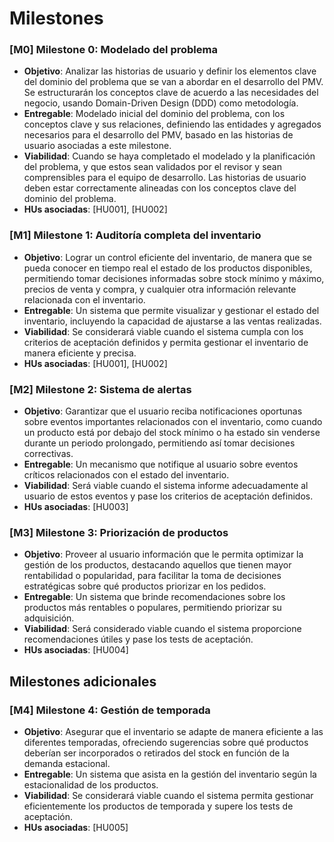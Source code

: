 # Milestones

### [M0] Milestone 0: Modelado del problema

+ **Objetivo**: Analizar las historias de usuario y definir los elementos clave del dominio del problema que se van a abordar en el desarrollo del PMV. Se estructurarán los
conceptos clave de acuerdo a las necesidades del negocio, usando Domain-Driven Design (DDD) como metodología.
+ **Entregable**: Modelado inicial del dominio del problema, con los conceptos clave y sus relaciones, definiendo las entidades y agregados necesarios para el desarrollo del PMV,
basado en las historias de usuario asociadas a este milestone.
+ **Viabilidad**: Cuando se haya completado el modelado y la planificación del problema, y que estos sean validados por el revisor y sean comprensibles para el equipo de desarrollo.
Las historias de usuario deben estar correctamente alineadas con los conceptos clave del dominio del problema.
+ **HUs asociadas**: [HU001], [HU002]

### [M1] Milestone 1: Auditoría completa del inventario

+ **Objetivo**: Lograr un control eficiente del inventario, de manera que se pueda conocer en tiempo real el estado de los productos disponibles, permitiendo tomar decisiones
informadas sobre stock mínimo y máximo, precios de venta y compra, y cualquier otra información relevante relacionada con el inventario.
+ **Entregable**: Un sistema que permite visualizar y gestionar el estado del inventario, incluyendo la capacidad de ajustarse a las ventas realizadas.
+ **Viabilidad**: Se considerará viable cuando el sistema cumpla con los criterios de aceptación definidos y permita gestionar el inventario de manera eficiente y precisa.
+ **HUs asociadas**: [HU001], [HU002]

### [M2] Milestone 2: Sistema de alertas

+ **Objetivo**: Garantizar que el usuario reciba notificaciones oportunas sobre eventos importantes relacionados con el inventario, como cuando un producto está por
debajo del stock mínimo o ha estado sin venderse durante un periodo prolongado, permitiendo así tomar decisiones correctivas.
+ **Entregable**: Un mecanismo que notifique al usuario sobre eventos críticos relacionados con el estado del inventario.
+ **Viabilidad**: Será viable cuando el sistema informe adecuadamente al usuario de estos eventos y pase los criterios de aceptación definidos.
+ **HUs asociadas**: [HU003]

### [M3] Milestone 3: Priorización de productos

+ **Objetivo**: Proveer al usuario información que le permita optimizar la gestión de los productos, destacando aquellos que tienen mayor rentabilidad o
popularidad, para facilitar la toma de decisiones estratégicas sobre qué productos priorizar en los pedidos.
+ **Entregable**: Un sistema que brinde recomendaciones sobre los productos más rentables o populares, permitiendo priorizar su adquisición.
+ **Viabilidad**: Será considerado viable cuando el sistema proporcione recomendaciones útiles y pase los tests de aceptación.
+ **HUs asociadas**: [HU004]

## Milestones adicionales

### [M4] Milestone 4: Gestión de temporada

+ **Objetivo**: Asegurar que el inventario se adapte de manera eficiente a las diferentes temporadas, ofreciendo sugerencias sobre qué productos deberían ser
incorporados o retirados del stock en función de la demanda estacional.
+ **Entregable**: Un sistema que asista en la gestión del inventario según la estacionalidad de los productos.
+ **Viabilidad**: Se considerará viable cuando el sistema permita gestionar eficientemente los productos de temporada y supere los tests de aceptación.
+ **HUs asociadas**: [HU005]
